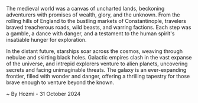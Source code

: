 
The medieval world was a canvas of uncharted lands, beckoning adventurers with promises of wealth, glory, and the unknown. From the rolling hills of England to the bustling markets of Constantinople, travelers braved treacherous roads, wild beasts, and warring factions. Each step was a gamble, a dance with danger, and a testament to the human spirit's insatiable hunger for exploration. 

In the distant future, starships soar across the cosmos, weaving through nebulae and skirting black holes. Galactic empires clash in the vast expanse of the universe, and intrepid explorers venture to alien planets, uncovering secrets and facing unimaginable threats.  The galaxy is an ever-expanding frontier, filled with wonder and danger, offering a thrilling tapestry for those brave enough to venture beyond the known. 

~ By Hozmi - 31 October 2024

